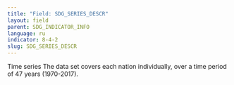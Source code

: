 ```yaml
---
title: "Field: SDG_SERIES_DESCR"
layout: field
parent: SDG_INDICATOR_INFO
language: ru
indicator: 8-4-2
slug: SDG_SERIES_DESCR
---
```

Time series
The data set covers each nation individually, over a time period of 47 years (1970-2017).